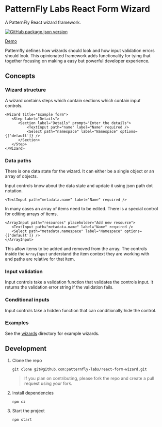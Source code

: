 # PatternFly Labs React Form Wizard

A PatternFly React wizard framework.

[![GitHub package.json version](https://img.shields.io/github/package-json/v/patternfly-labs/react-form-wizard)](https://www.npmjs.com/package/@patternfly-labs/react-form-wizard)

[Demo](https://patternfly-labs.github.io/react-form-wizard/)

Patternfly defines how wizards should look and how input validation errors should look. This opinionated framework adds functionality for tying that together focusing on making a easy but powerful developer experience.

## Concepts

### Wizard structure

A wizard contains steps which contain sections which contain input controls.

```
<Wizard title="Example form">
   <Step label="Details">
      <Section label="Details" prompt="Enter the details">
          <TextInput path="name" label="Name" required />
          <Select path="namespace" label="Namespace" options={['default']} />
      </Section>
   </Step>
</Wizard>
```

### Data paths

There is one data state for the wizard. It can either be a single object or an array of objects.

Input controls know about the data state and update it using json path dot notation.

```
<TextInput path="metadata.name" label="Name" required />
```

In many cases an array of items need to be edited.
There is a special control for editing arrays of items.

```
<ArrayInput path="resources" placeholder="Add new resource">
   <TextInput path="metadata.name" label="Name" required />
   <Select path="metadata.namespace" label="Namespace" options={['default']} />
</ArrayInput>
```

This allow items to be added and removed from the array.
The controls inside the `ArrayInput` understand the item context they are working with and paths are relative for that item.

### Input validation

Input controls take a validation function that validates the controls input. It returns the validation error string if the validation fails.

### Conditional inputs

Input controls take a hidden function that can conditionally hide the control.

### Examples

See the [wizards](https://github.com/patternfly-labs/react-form-wizard/tree/main/wizards) directory for example wizards.

## Development

1. Clone the repo

   ```
   git clone git@github.com:patternfly-labs/react-form-wizard.git
   ```

   > If you plan on contributing, please fork the repo and create a pull request using your fork.

2. Install dependencies

   ```
   npm ci
   ```

3. Start the project

   ```
   npm start
   ```
